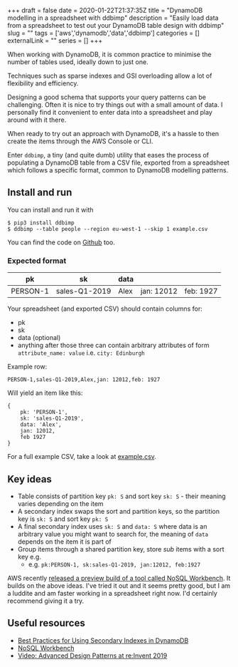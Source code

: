 +++ 
draft = false
date = 2020-01-22T21:37:35Z
title = "DynamoDB modelling in a spreadsheet with ddbimp"
description = "Easily load data from a spreadsheet to test out your DynamoDB table design with ddbimp"
slug = "" 
tags = ['aws','dynamodb','data','ddbimp']
categories = []
externalLink = ""
series = []
+++

When working with DynamoDB, it is common practice to minimise the number of tables used, ideally down to just one.

Techniques such as sparse indexes and GSI overloading allow a lot of flexibility and efficiency.

Designing a good schema that supports your query patterns can be challenging. Often it is nice to try things out with a small amount of data. I personally find it convenient to enter data into a spreadsheet and play around with it there.

When ready to try out an approach with DynamoDB, it's a hassle to then create the items through the AWS Console or CLI. 

Enter `ddbimp`, a tiny (and quite dumb) utility that eases the process of populating a DynamoDB table from a CSV file, exported from a spreadsheet which follows a specific format, common to DynamoDB modelling patterns.

## Install and run
You can install and run it with

```
$ pip3 install ddbimp
$ ddbimp --table people --region eu-west-1 --skip 1 example.csv
```

You can find the code on [Github](https://github.com/AlexJReid/dynamodb-dev-importer) too.

### Expected format


| pk       | sk            | data |            |           |
| -------- | ------------- | ---- | ---------- | --------- | 
| PERSON-1 | sales-Q1-2019 | Alex | jan: 12012 | feb: 1927 |

Your spreadsheet (and exported CSV) should contain columns for:
- pk
- sk
- data (optional)
- anything after those three can contain arbitrary attributes of form `attribute_name: value` i.e. `city: Edinburgh`

Example row:
```
PERSON-1,sales-Q1-2019,Alex,jan: 12012,feb: 1927
```

Will yield an item like this:
```
{
    pk: 'PERSON-1',
    sk: 'sales-Q1-2019',
    data: 'Alex',
    jan: 12012,
    feb 1927
}
```

For a full example CSV, take a look at [example.csv](https://github.com/AlexJReid/dynamodb-dev-importer/blob/master/example.csv).

## Key ideas
- Table consists of partition key `pk: S` and sort key `sk: S` - their meaning varies depending on the item
- A secondary index swaps the sort and partition keys, so the partition key is `sk: S` and sort key `pk: S`
- A final secondary index uses `sk: S` and `data: S` where data is an arbitrary value you might want to search for, the meaning of `data` depends on the item it is part of
- Group items through a shared partition key, store _sub_ items with a sort key e.g. 
    - e.g. `pk:PERSON-1, sk:sales-Q1-2019, jan:12012, feb:1927`

AWS recently [released a preview build of a tool called NoSQL Workbench](https://aws.amazon.com/blogs/aws/nosql-workbench-for-amazon-dynamodb-available-in-preview/). It builds on the above ideas. I've tried it out and it seems pretty good, but I am a luddite and am faster working in a spreadsheet right now. I'd certainly recommend giving it a try.

## Useful resources
- [Best Practices for Using Secondary Indexes in DynamoDB](https://docs.aws.amazon.com/amazondynamodb/latest/developerguide/bp-indexes.html)
- [NoSQL Workbench](https://docs.aws.amazon.com/amazondynamodb/latest/developerguide/workbench.html)
- [Video: Advanced Design Patterns at re:Invent 2019](https://www.youtube.com/watch?v=6yqfmXiZTlM)
